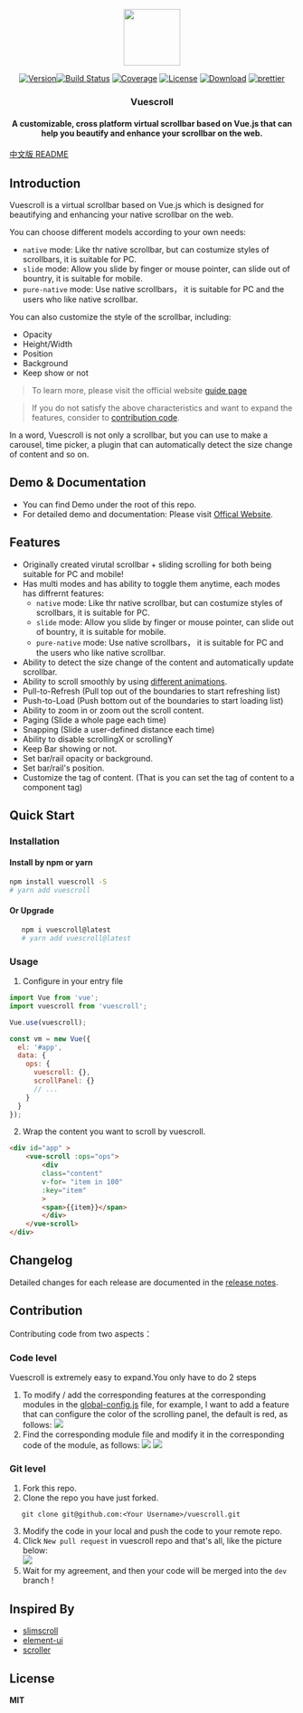   <p align="center"><a href="https://wangyi7099.github.io/vuescrolljs/"><img width="100" src="https://wangyi7099.github.io/vuescrolljs/logo.png" /></a></p>
<p align="center">
  <a href="https://www.npmjs.com/package/vuescroll"><img src="https://img.shields.io/npm/v/vuescroll.svg" alt="Version"></a><a href="https://circleci.com/gh/wangyi7099/vuescroll/tree/dev"><img src="https://img.shields.io/circleci/project/wangyi7099/vuescroll/dev.svg" alt="Build Status"></a>
   <a href="https://codecov.io/github/wangyi7099/vuescroll?branch=dev"><img src="https://img.shields.io/codecov/c/github/wangyi7099/vuescroll/dev.svg" alt="Coverage"></a>
  <a href="https://www.npmjs.com/package/vuescroll"><img src="https://img.shields.io/npm/l/vuescroll.svg" alt="License"></a>
<a href="https://www.npmjs.com/package/vuescroll"><img src="https://img.shields.io/npm/dm/vuescroll.svg" alt="Download"></a>
<a href="https://github.com/wangyi7099/vuescroll"><img src="https://img.shields.io/badge/code_style-prettier-ff69b4.svg?style=flat-square" alt="prettier"></a>
</p>
<h3 align="center">Vuescroll</h4>
<h4  align="center">A customizable, cross platform virtual scrollbar based on Vue.js that can help you beautify and enhance your scrollbar on the web.</h4>

[中文版 README](https://github.com/wangyi7099/vuescroll/blob/dev/README-ZH.md)

## Introduction

Vuescroll is a virtual scrollbar based on Vue.js which is designed for beautifying and enhancing your native scrollbar on the web.

You can choose different models according to your own needs:

* `native` mode: Like thr native scrollbar, but can costumize styles of scrollbars, it is suitable for PC.
* `slide` mode: Allow you slide by finger or mouse pointer, can slide out of bountry, it is suitable for mobile.
* `pure-native` mode: Use native scrollbars， it is suitable for PC and the users who like native scrollbar.

You can also customize the style of the scrollbar, including:

* Opacity
* Height/Width
* Position
* Background
* Keep show or not

> To learn more, please visit the official website [guide page](https://wangyi7099.github.io/vuescrolljs/guide/)

> If you do not satisfy the above characteristics and want to expand the features, consider to [contribution code](#contribution).

In a word, Vuescroll is not only a scrollbar, but you can use to make a carousel, time picker, a plugin that can automatically detect the size change of content and so on.

## Demo & Documentation

* You can find Demo under the root of this repo.
* For detailed demo and documentation: Please visit [Offical Website](https://wangyi7099.github.io/vuescrolljs/).

## Features

* Originally created virutal scrollbar + sliding scrolling for both being suitable for PC and mobile!
* Has multi modes and has ability to toggle them anytime, each modes has diffrernt features:
  * `native` mode: Like thr native scrollbar, but can costumize styles of scrollbars, it is suitable for PC.
  * `slide` mode: Allow you slide by finger or mouse pointer, can slide out of bountry, it is suitable for mobile.
  * `pure-native` mode: Use native scrollbars， it is suitable for PC and the users who like native scrollbar.
* Ability to detect the size change of the content and automatically update scrollbar.
* Ability to scroll smoothly by using [different animations](https://wangyi7099.github.io/vuescrolljs/guide/Configuration.html#scrollpanel).
* Pull-to-Refresh (Pull top out of the boundaries to start refreshing list)
* Push-to-Load (Push bottom out of the boundaries to start loading list)
* Ability to zoom in or zoom out the scroll content.
* Paging (Slide a whole page each time)
* Snapping (Slide a user-defined distance each time)
* Ability to disable scrollingX or scrollingY
* Keep Bar showing or not.
* Set bar/rail opacity or background.
* Set bar/rail's position.
* Customize the tag of content. (That is you can set the tag of content to a component tag)

## Quick Start

### Installation

#### Install by npm or yarn

```bash
npm install vuescroll -S
# yarn add vuescroll
```

#### Or Upgrade

```bash
   npm i vuescroll@latest
   # yarn add vuescroll@latest
```

### Usage

1.  Configure in your entry file

```javascript
import Vue from 'vue';
import vuescroll from 'vuescroll';

Vue.use(vuescroll);

const vm = new Vue({
  el: '#app',
  data: {
    ops: {
      vuescroll: {},
      scrollPanel: {}
      // ...
    }
  }
});
```

2.  Wrap the content you want to scroll by vuescroll.

```html
<div id="app" >
    <vue-scroll :ops="ops">
        <div
        class="content"
        v-for= "item in 100"
        :key="item"
        >
        <span>{{item}}</span>
        </div>
    </vue-scroll>
</div>
```

## Changelog

Detailed changes for each release are documented in the [release notes](https://github.com/wangyi7099/vuescroll/releases).

## Contribution

Contributing code from two aspects：

### Code level

Vuescroll is extremely easy to expand.You only have to do 2 steps

1.  To modify / add the corresponding features at the corresponding modules in the [global-config.js](https://github.com/wangyi7099/vuescroll/blob/dev/src/shared/global-config.js) file, for example, I want to add a feature that can configure the color of the scrolling panel, the default is red, as follows:
    ![](https://github.com/wangyi7099/pictureCdn/blob/master/allPic/vuescroll/s1.jpg?raw=true)
2.  Find the corresponding module file and modify it in the corresponding code of the module, as follows:
    ![](https://github.com/wangyi7099/pictureCdn/blob/master/allPic/vuescroll/s2.jpg?raw=true)
    ![](https://github.com/wangyi7099/pictureCdn/blob/master/allPic/vuescroll/s3.jpg?raw=true)

### Git level

1.  Fork this repo.
2.  Clone the repo you have just forked.

```base
   git clone git@github.com:<Your Username>/vuescroll.git
```

3.  Modify the code in your local and push the code to your remote repo.
4.  Click `New pull request` in vuescroll repo and that's all, like the picture below:<br /><img src="https://github.com/wangyi7099/pictureCdn/blob/master/allPic/others/pr.jpg?raw=true" />
5.  Wait for my agreement, and then your code will be merged into the `dev` branch !

## Inspired By

* [slimscroll](https://github.com/rochal/jQuery-slimScroll)
* [element-ui](https://github.com/ElemeFE/element/tree/dev/packages/scrollbar/src)
* [scroller](https://github.com/pbakaus/scroller)

## License

**MIT**
